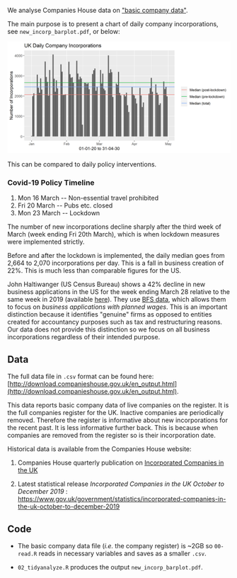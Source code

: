 We analyse Companies House data on ["basic company data"](http://download.companieshouse.gov.uk/en_output.html).

The main purpose is to present a chart of daily company incorporations, see `new_incorp_barplot.pdf`, or below:

![daily incorps graph](new_incorp_barplot.png "new_incorp_barplot.png")

This can be compared to daily policy interventions. 
 
### Covid-19 Policy Timeline
1. Mon 16 March -- Non-essential travel prohibited
2. Fri 20 March -- Pubs etc. closed
3. Mon 23 March -- Lockdown

The number of new incorporations decline sharply after the third week of March (week ending Fri 20th March), which is when lockdown measures were implemented strictly. 

Before and after the lockdown is implemented, the daily median goes from 2,664 to 2,070 incorporations per day. This is a fall in business creation of 22%. This is much less than comparable figures for the US. 

John Haltiwanger (US Census Bureau) shows a 42% decline in new business applications in the US for the week ending March 28 relative to the same week in 2019 (available [here](http://econweb.umd.edu/~haltiwan/first_look.pdf)). They use [BFS data](https://www.census.gov/data/experimental-data-products/weekly-business-formation-statistics.html), which allows them to focus on _business applications with planned wages_. This is an important distinction because it identifies "genuine" firms as opposed to entities created for accountancy purposes such as tax and restructuring reasons. Our data does not provide this distinction so we focus on all business incorporations regardless of their intended purpose.

## Data
The full data file in `.csv` format can be found here: [http://download.companieshouse.gov.uk/en_output.html](http://download.companieshouse.gov.uk/en_output.html).

This data reports basic company data of live companies on the register. It is the full companies register for the UK. Inactive companies are periodically removed. Therefore the register is informative about new incorporations for the recent past. It is less informative further back. This is because when companies are removed from the register so is their incorporation date. 

Historical data is available from the Companies House website:

  1. Companies House quarterly publication on [Incorporated Companies in the UK](https://www.gov.uk/search/research-and-statistics?content_store_document_type=published_statistics&keywords=Incorporated&organisations%5B%5D=companies-house&public_timestamp%5Bfrom%5D=&public_timestamp%5Bto%5D=)
  
  
  2. Latest statistical release _Incorporated Companies in the UK October to December 2019_ :
  https://www.gov.uk/government/statistics/incorporated-companies-in-the-uk-october-to-december-2019

## Code

* The basic company data file (_i.e._ the company register) is ~2GB so `00-read.R` reads in necessary variables and saves as a smaller `.csv`.

* `02_tidyanalyze.R` produces the output `new_incorp_barplot.pdf`.
